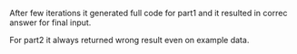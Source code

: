 After few iterations it generated full code for part1 and it resulted in correc answer for final input.

For part2 it always returned wrong result even on example data.

